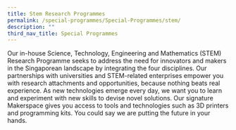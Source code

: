 ```yaml
---
title: Stem Research Programmes
permalink: /special-programmes/Special-Programmes/stem/
description: ""
third_nav_title: Special Programmes
---
```





Our in-house Science, Technology, Engineering and Mathematics (STEM) Research Programme seeks to address the need for innovators and makers in the Singaporean landscape by integrating the four disciplines. Our partnerships with universities and STEM-related enterprises empower you with research attachments and opportunities, because nothing beats real experience. As new technologies emerge every day, we want you to learn and experiment with new skills to devise novel solutions. Our signature Makerspace gives you access to tools and technologies such as 3D printers and programming kits. You could say we are putting the future in your hands.

